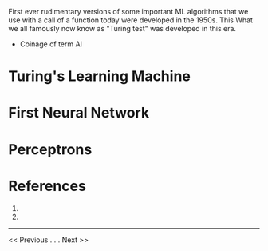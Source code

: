 First ever rudimentary versions of some important ML algorithms that we use with a call of a function today were developed in the 1950s. This What we all famously now know as "Turing test" was developed in this era. 
- Coinage of term AI

# Turing's Learning Machine
# First Neural Network
# Perceptrons



# References
1. 
2. 
---
<< Previous . . .   Next >>
<!--stackedit_data:
eyJoaXN0b3J5IjpbLTEyMTQyNzkwNzMsMTQxNjkzODgwNl19
-->